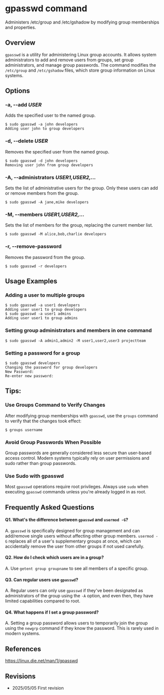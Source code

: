 # gpasswd command

Administers /etc/group and /etc/gshadow by modifying group memberships and properties.

## Overview

`gpasswd` is a utility for administering Linux group accounts. It allows system administrators to add and remove users from groups, set group administrators, and manage group passwords. The command modifies the `/etc/group` and `/etc/gshadow` files, which store group information on Linux systems.

## Options

### **-a, --add** *USER*

Adds the specified user to the named group.

```console
$ sudo gpasswd -a john developers
Adding user john to group developers
```

### **-d, --delete** *USER*

Removes the specified user from the named group.

```console
$ sudo gpasswd -d john developers
Removing user john from group developers
```

### **-A, --administrators** *USER1,USER2,...*

Sets the list of administrative users for the group. Only these users can add or remove members from the group.

```console
$ sudo gpasswd -A jane,mike developers
```

### **-M, --members** *USER1,USER2,...*

Sets the list of members for the group, replacing the current member list.

```console
$ sudo gpasswd -M alice,bob,charlie developers
```

### **-r, --remove-password**

Removes the password from the group.

```console
$ sudo gpasswd -r developers
```

## Usage Examples

### Adding a user to multiple groups

```console
$ sudo gpasswd -a user1 developers
Adding user user1 to group developers
$ sudo gpasswd -a user1 admins
Adding user user1 to group admins
```

### Setting group administrators and members in one command

```console
$ sudo gpasswd -A admin1,admin2 -M user1,user2,user3 projectteam
```

### Setting a password for a group

```console
$ sudo gpasswd developers
Changing the password for group developers
New Password: 
Re-enter new password: 
```

## Tips:

### Use Groups Command to Verify Changes

After modifying group memberships with `gpasswd`, use the `groups` command to verify that the changes took effect:

```console
$ groups username
```

### Avoid Group Passwords When Possible

Group passwords are generally considered less secure than user-based access control. Modern systems typically rely on user permissions and sudo rather than group passwords.

### Use Sudo with gpasswd

Most `gpasswd` operations require root privileges. Always use `sudo` when executing `gpasswd` commands unless you're already logged in as root.

## Frequently Asked Questions

#### Q1. What's the difference between `gpasswd` and `usermod -G`?
A. `gpasswd` is specifically designed for group management and can add/remove single users without affecting other group members. `usermod -G` replaces all of a user's supplementary groups at once, which can accidentally remove the user from other groups if not used carefully.

#### Q2. How do I check which users are in a group?
A. Use `getent group groupname` to see all members of a specific group.

#### Q3. Can regular users use `gpasswd`?
A. Regular users can only use `gpasswd` if they've been designated as administrators of the group using the `-A` option, and even then, they have limited capabilities compared to root.

#### Q4. What happens if I set a group password?
A. Setting a group password allows users to temporarily join the group using the `newgrp` command if they know the password. This is rarely used in modern systems.

## References

https://linux.die.net/man/1/gpasswd

## Revisions

- 2025/05/05 First revision